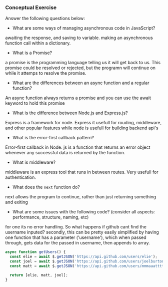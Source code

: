 ### Conceptual Exercise

Answer the following questions below:

- What are some ways of managing asynchronous code in JavaScript?

awaiting the response, and saving to variable.
making an asynchronous function call within a dictionary.

- What is a Promise?

a promise is the programming language telling us it will get back to us. This promise could
be resolved or rejected, but the programn will continue on while it attemps to resolve the promise. 

- What are the differences between an async function and a regular function?

An async function always returns a promise and you can use the await keyword to hold this promise 

- What is the difference between Node.js and Express.js?

Express is a framework for node. Express it usefull for rouding, middleware, and other popular features while node
is usefull for building backend api's

- What is the error-first callback pattern?

Error-first callback in Node. js is a function that returns an error object whenever any successful data is returned by the function.

- What is middleware?

middleware is an express tool that runs in between routes. Very usefull for authentication.

- What does the `next` function do?

next allows the program to continue, rather than just returning something and exiting

- What are some issues with the following code? (consider all aspects: performance, structure, naming, etc)

for one its no error handling. So what happens if github cant find the username inputed?
secondly, this can be pretty easily simplified by having one function that has a parameter ('username'), which when passed through, 
  gets data for the passed in username, then appends to array. 

```js
async function getUsers() {
  const elie = await $.getJSON('https://api.github.com/users/elie');
  const joel = await $.getJSON('https://api.github.com/users/joelburton');
  const matt = await $.getJSON('https://api.github.com/users/mmmaaatttttt');

  return [elie, matt, joel];
}
```
